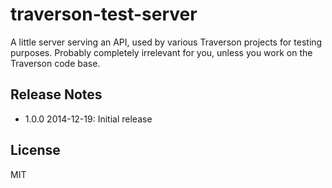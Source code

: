 traverson-test-server
=====================

A little server serving an API, used by various Traverson projects for testing purposes. Probably completely irrelevant for you, unless you work on the Traverson code base.

Release Notes
-------------

* 1.0.0 2014-12-19: Initial release

License
-------

MIT
